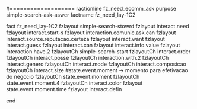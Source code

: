 #===================ractionline fz_need_ecomm_ask purpose simple-search-ask-aswer factname fz_need_lay-1C2
fact fz_need_lay-1C2 fzlayout simple-search-stowrd fzlayout interact.need fzlayout interact.start-s fzlayout interaction.comunic.ask.can fzlayout interact.source.reputacao.certeza fzlayout interact.want fzlayout interact.guess fzlayout interact.can fzlayout interact.info.value fzlayout interaction.have.2 fzlayoutCh simple-search-start fzlayoutCh interact.order fzlayoutCh interact.posse fzlayoutCh interaction.with.2 fzlayoutCh interact.genero fzlayoutCh interact.mode fzlayoutCh interact.composicao fzlayoutCh interact.size #state.event.moment -> momento para efetivacao do negocio fzlayoutCh state.event.moment fzlayoutCh state.event.moment.4 fzlayoutCh interact.color fzlayout state.event.moment.time fzlayout interact.defin
end

